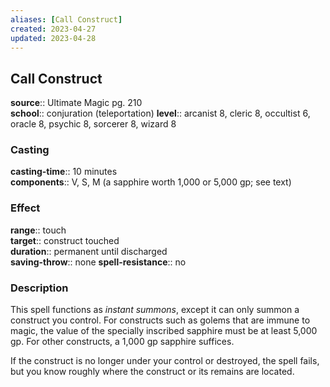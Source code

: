 ```yaml
---
aliases: [Call Construct]
created: 2023-04-27
updated: 2023-04-28
---
```


## Call Construct

**source**:: Ultimate Magic pg. 210  
**school**:: conjuration (teleportation)
**level**:: arcanist 8, cleric 8, occultist 6, oracle 8, psychic 8, sorcerer 8, wizard 8

### Casting

**casting-time**:: 10 minutes  
**components**:: V, S, M (a sapphire worth 1,000 or 5,000 gp; see text)

### Effect

**range**:: touch  
**target**:: construct touched  
**duration**:: permanent until discharged  
**saving-throw**:: none
**spell-resistance**:: no

### Description

This spell functions as *instant summons*, except it can only summon a construct you control. For constructs such as golems that are immune to magic, the value of the specially inscribed sapphire must be at least 5,000 gp. For other constructs, a 1,000 gp sapphire suffices.  
  
If the construct is no longer under your control or destroyed, the spell fails, but you know roughly where the construct or its remains are located.
